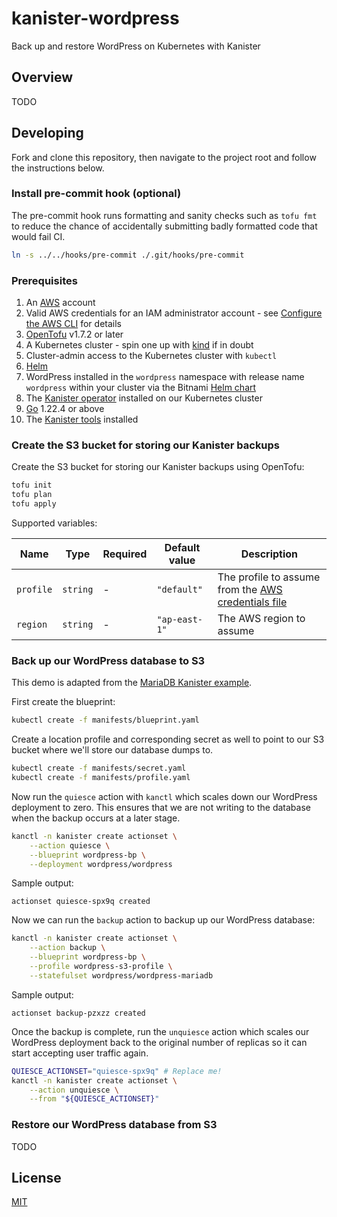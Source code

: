 # kanister-wordpress

Back up and restore WordPress on Kubernetes with Kanister

## Overview

TODO

## Developing

Fork and clone this repository, then navigate to the project root and follow the instructions below.

### Install pre-commit hook \(optional\)

The pre-commit hook runs formatting and sanity checks such as `tofu fmt` to reduce the chance of accidentally submitting badly formatted code that would fail CI.

```bash
ln -s ../../hooks/pre-commit ./.git/hooks/pre-commit
```

### Prerequisites

1. An [AWS](https://aws.amazon.com/) account
1. Valid AWS credentials for an IAM administrator account - see [Configure the AWS CLI](https://docs.aws.amazon.com/cli/latest/userguide/cli-chap-configure.html) for details
1. [OpenTofu](https://opentofu.org/) v1.7.2 or later
1. A Kubernetes cluster - spin one up with [kind](https://kind.sigs.k8s.io/) if in doubt
1. Cluster-admin access to the Kubernetes cluster with `kubectl`
1. [Helm](https://helm.sh/)
1. WordPress installed in the `wordpress` namespace with release name `wordpress` within your cluster via the Bitnami [Helm chart](https://artifacthub.io/packages/helm/bitnami/wordpress)
1. The [Kanister operator](https://docs.kanister.io/install.html) installed on our Kubernetes cluster
1. [Go](https://go.dev/) 1.22.4 or above
1. The [Kanister tools](https://docs.kanister.io/tooling.html) installed

### Create the S3 bucket for storing our Kanister backups

Create the S3 bucket for storing our Kanister backups using OpenTofu:

```bash
tofu init
tofu plan
tofu apply
```

Supported variables:

| Name | Type | Required | Default value | Description |
| --- | --- | --- | --- | --- |
| `profile` | `string` | - | `"default"` | The profile to assume from the [AWS credentials file](https://docs.aws.amazon.com/cli/latest/userguide/cli-configure-files.html) |
| `region` | `string` | - | `"ap-east-1"` | The AWS region to assume |

### Back up our WordPress database to S3

This demo is adapted from the [MariaDB Kanister example](https://github.com/kanisterio/kanister/tree/master/examples/maria).

First create the blueprint:

```bash
kubectl create -f manifests/blueprint.yaml
```

Create a location profile and corresponding secret as well to point to our S3 bucket where we'll store our database dumps to.

```bash
kubectl create -f manifests/secret.yaml
kubectl create -f manifests/profile.yaml
```

Now run the `quiesce` action with `kanctl` which scales down our WordPress deployment to zero. This ensures that we are not writing to the database when the backup occurs at a later stage.

```bash
kanctl -n kanister create actionset \
    --action quiesce \
    --blueprint wordpress-bp \
    --deployment wordpress/wordpress
```

Sample output:

```text
actionset quiesce-spx9q created
```

Now we can run the `backup` action to backup up our WordPress database:

```bash
kanctl -n kanister create actionset \
    --action backup \
    --blueprint wordpress-bp \
    --profile wordpress-s3-profile \
    --statefulset wordpress/wordpress-mariadb
```

Sample output:

```text
actionset backup-pzxzz created
```

Once the backup is complete, run the `unquiesce` action which scales our WordPress deployment back to the original number of replicas so it can start accepting user traffic again.

```bash
QUIESCE_ACTIONSET="quiesce-spx9q" # Replace me!
kanctl -n kanister create actionset \
    --action unquiesce \
    --from "${QUIESCE_ACTIONSET}"
```

### Restore our WordPress database from S3

TODO

## License

[MIT](./LICENSE)
